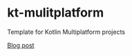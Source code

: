 # kt-mulitplatform
Template for Kotlin Multiplatform projects

[Blog post](http://gh.jdoneill.com/kotlin-multiplatform/)
